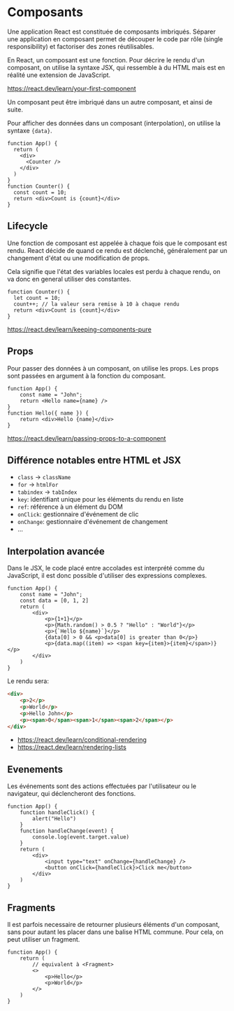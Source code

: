 # Composants

Une application React est constituée de composants imbriqués. Séparer une application en composant permet de découper le code par rôle (single responsibility) et factoriser des zones réutilisables. 

En React, un composant est une fonction. Pour décrire le rendu d'un composant, on utilise la syntaxe JSX, qui ressemble à du HTML mais est en réalité une extension de JavaScript.

https://react.dev/learn/your-first-component

Un composant peut être imbriqué dans un autre composant, et ainsi de suite.

Pour afficher des données dans un composant (interpolation), on utilise la syntaxe `{data}`.
```tsx
function App() {
  return (
    <div>
      <Counter />
    </div>
  )
}
function Counter() {
  const count = 10;
  return <div>Count is {count}</div>
}
```

## Lifecycle

Une fonction de composant est appelée à chaque fois que le composant est rendu. React décide de quand ce rendu est déclenché, généralement par un changement d'état ou une modification de props.

Cela signifie que l'état des variables locales est perdu à chaque rendu, on va donc en general utiliser des constantes. 

```tsx
function Counter() {
  let count = 10;
  count++; // la valeur sera remise à 10 à chaque rendu
  return <div>Count is {count}</div>
}
```

https://react.dev/learn/keeping-components-pure

## Props

Pour passer des données à un composant, on utilise les props. Les props sont passées en argument à la fonction du composant.

```tsx
function App() {
    const name = "John";
    return <Hello name={name} />
}
function Hello({ name }) {
    return <div>Hello {name}</div>
}
``` 

https://react.dev/learn/passing-props-to-a-component

## Différence notables entre HTML et JSX

- `class` -> `className`
- `for` -> `htmlFor`
- `tabindex` -> `tabIndex`
- `key`: identifiant unique pour les éléments du rendu en liste
- `ref`: référence à un élément du DOM
- `onClick`: gestionnaire d'événement de clic
- `onChange`: gestionnaire d'événement de changement
- ...

## Interpolation avancée

Dans le JSX, le code placé entre accolades est interprété comme du JavaScript, il est donc possible d'utiliser des expressions complexes.

```tsx
function App() {
    const name = "John";
    const data = [0, 1, 2]
    return (
        <div>
            <p>{1+1}</p>
            <p>{Math.random() > 0.5 ? "Hello" : "World"}</p>
            <p>{`Hello ${name}`}</p>
            {data[0] > 0 && <p>data[0] is greater than 0</p>}
            <p>{data.map((item) => <span key={item}>{item}</span>)}</p>
        </div>
    )
}
```

Le rendu sera:
```html
<div>
    <p>2</p>
    <p>World</p>
    <p>Hello John</p>
    <p><span>0</span><span>1</span><span>2</span></p>
</div>
```

- https://react.dev/learn/conditional-rendering
- https://react.dev/learn/rendering-lists

## Evenements

Les événements sont des actions effectuées par l'utilisateur ou le navigateur, qui déclencheront des fonctions.

```tsx
function App() {
    function handleClick() {    
        alert("Hello")
    }
    function handleChange(event) {
        console.log(event.target.value)
    }
    return (
        <div>
            <input type="text" onChange={handleChange} />
            <button onClick={handleClick}>Click me</button>
        </div>
    )
}
```

## Fragments

Il est parfois necessaire de retourner plusieurs éléments d'un composant, sans pour autant les placer dans une balise HTML commune. Pour cela, on peut utiliser un fragment.

```tsx
function App() {
    return (
        // equivalent à <Fragment>
        <>
            <p>Hello</p>
            <p>World</p>
        </>
    )
}
```


